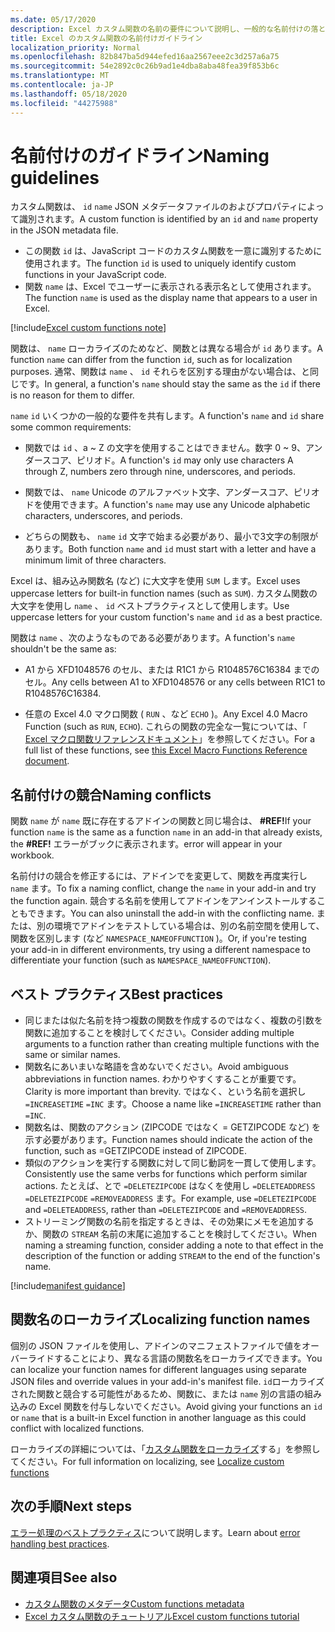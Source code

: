```yaml
---
ms.date: 05/17/2020
description: Excel カスタム関数の名前の要件について説明し、一般的な名前付けの落とし穴を回避します。
title: Excel のカスタム関数の名前付けガイドライン
localization_priority: Normal
ms.openlocfilehash: 82b847ba5d944efed16aa2567eee2c3d257a6a75
ms.sourcegitcommit: 54e2892c0c26b9ad1e4dba8aba48fea39f853b6c
ms.translationtype: MT
ms.contentlocale: ja-JP
ms.lasthandoff: 05/18/2020
ms.locfileid: "44275988"
---
```

# <a name="naming-guidelines"></a><span data-ttu-id="ca065-103">名前付けのガイドライン</span><span class="sxs-lookup"><span data-stu-id="ca065-103">Naming guidelines</span></span>

<span data-ttu-id="ca065-104">カスタム関数は、 `id` `name` JSON メタデータファイルのおよびプロパティによって識別されます。</span><span class="sxs-lookup"><span data-stu-id="ca065-104">A custom function is identified by an `id` and `name` property in the JSON metadata file.</span></span>

- <span data-ttu-id="ca065-105">この関数 `id` は、JavaScript コードのカスタム関数を一意に識別するために使用されます。</span><span class="sxs-lookup"><span data-stu-id="ca065-105">The function `id` is used to uniquely identify custom functions in your JavaScript code.</span></span>
- <span data-ttu-id="ca065-106">関数 `name` は、Excel でユーザーに表示される表示名として使用されます。</span><span class="sxs-lookup"><span data-stu-id="ca065-106">The function `name` is used as the display name that appears to a user in Excel.</span></span>

[!include[Excel custom functions note](../includes/excel-custom-functions-note.md)]

<span data-ttu-id="ca065-107">関数は、 `name` ローカライズのためなど、関数とは異なる場合が `id` あります。</span><span class="sxs-lookup"><span data-stu-id="ca065-107">A function `name` can differ from the function `id`, such as for localization purposes.</span></span> <span data-ttu-id="ca065-108">通常、関数は `name` 、 `id` それらを区別する理由がない場合は、と同じです。</span><span class="sxs-lookup"><span data-stu-id="ca065-108">In general, a function's `name` should stay the same as the `id` if there is no reason for them to differ.</span></span>

<span data-ttu-id="ca065-109">`name` `id` いくつかの一般的な要件を共有します。</span><span class="sxs-lookup"><span data-stu-id="ca065-109">A function's `name` and `id` share some common requirements:</span></span>

- <span data-ttu-id="ca065-110">関数では `id` 、a ~ Z の文字を使用することはできません。数字 0 ~ 9、アンダースコア、ピリオド。</span><span class="sxs-lookup"><span data-stu-id="ca065-110">A function's `id` may only use characters A through Z, numbers zero through nine, underscores, and periods.</span></span>

- <span data-ttu-id="ca065-111">関数では、 `name` Unicode のアルファベット文字、アンダースコア、ピリオドを使用できます。</span><span class="sxs-lookup"><span data-stu-id="ca065-111">A function's `name` may use any Unicode alphabetic characters, underscores, and periods.</span></span>

- <span data-ttu-id="ca065-112">どちらの関数も、 `name` `id` 文字で始まる必要があり、最小で3文字の制限があります。</span><span class="sxs-lookup"><span data-stu-id="ca065-112">Both function `name` and `id` must start with a letter and have a minimum limit of three characters.</span></span>

<span data-ttu-id="ca065-113">Excel は、組み込み関数名 (など) に大文字を使用 `SUM` します。</span><span class="sxs-lookup"><span data-stu-id="ca065-113">Excel uses uppercase letters for built-in function names (such as `SUM`).</span></span> <span data-ttu-id="ca065-114">カスタム関数の大文字を使用し `name` 、 `id` ベストプラクティスとして使用します。</span><span class="sxs-lookup"><span data-stu-id="ca065-114">Use uppercase letters for your custom function's `name` and `id` as a best practice.</span></span>

<span data-ttu-id="ca065-115">関数は `name` 、次のようなものである必要があります。</span><span class="sxs-lookup"><span data-stu-id="ca065-115">A function's `name` shouldn't be the same as:</span></span>

- <span data-ttu-id="ca065-116">A1 から XFD1048576 のセル、または R1C1 から R1048576C16384 までのセル。</span><span class="sxs-lookup"><span data-stu-id="ca065-116">Any cells between A1 to XFD1048576 or any cells between R1C1 to R1048576C16384.</span></span>

- <span data-ttu-id="ca065-117">任意の Excel 4.0 マクロ関数 ( `RUN` 、など `ECHO` )。</span><span class="sxs-lookup"><span data-stu-id="ca065-117">Any Excel 4.0 Macro Function (such as `RUN`, `ECHO`).</span></span>  <span data-ttu-id="ca065-118">これらの関数の完全な一覧については、「 [Excel マクロ関数リファレンスドキュメント](https://d13ot9o61jdzpp.cloudfront.net/files/Excel%204.0%20Macro%20Functions%20Reference.pdf)」を参照してください。</span><span class="sxs-lookup"><span data-stu-id="ca065-118">For a full list of these functions, see [this Excel Macro Functions Reference document](https://d13ot9o61jdzpp.cloudfront.net/files/Excel%204.0%20Macro%20Functions%20Reference.pdf).</span></span>

## <a name="naming-conflicts"></a><span data-ttu-id="ca065-119">名前付けの競合</span><span class="sxs-lookup"><span data-stu-id="ca065-119">Naming conflicts</span></span>

<span data-ttu-id="ca065-120">関数 `name` が `name` 既に存在するアドインの関数と同じ場合は、 **#REF!**</span><span class="sxs-lookup"><span data-stu-id="ca065-120">If your function `name` is the same as a function `name` in an add-in that already exists, the **#REF!**</span></span> <span data-ttu-id="ca065-121">エラーがブックに表示されます。</span><span class="sxs-lookup"><span data-stu-id="ca065-121">error will appear in your workbook.</span></span>

<span data-ttu-id="ca065-122">名前付けの競合を修正するには、アドインでを変更して、関数を再度実行し `name` ます。</span><span class="sxs-lookup"><span data-stu-id="ca065-122">To fix a naming conflict, change the `name` in your add-in and try the function again.</span></span> <span data-ttu-id="ca065-123">競合する名前を使用してアドインをアンインストールすることもできます。</span><span class="sxs-lookup"><span data-stu-id="ca065-123">You can also uninstall the add-in with the conflicting name.</span></span> <span data-ttu-id="ca065-124">または、別の環境でアドインをテストしている場合は、別の名前空間を使用して、関数を区別します (など `NAMESPACE_NAMEOFFUNCTION` )。</span><span class="sxs-lookup"><span data-stu-id="ca065-124">Or, if you're testing your add-in in different environments, try using a different namespace to differentiate your function (such as `NAMESPACE_NAMEOFFUNCTION`).</span></span>

## <a name="best-practices"></a><span data-ttu-id="ca065-125">ベスト プラクティス</span><span class="sxs-lookup"><span data-stu-id="ca065-125">Best practices</span></span>

- <span data-ttu-id="ca065-126">同じまたは似た名前を持つ複数の関数を作成するのではなく、複数の引数を関数に追加することを検討してください。</span><span class="sxs-lookup"><span data-stu-id="ca065-126">Consider adding multiple arguments to a function rather than creating multiple functions with the same or similar names.</span></span>
- <span data-ttu-id="ca065-127">関数名にあいまいな略語を含めないでください。</span><span class="sxs-lookup"><span data-stu-id="ca065-127">Avoid ambiguous abbreviations in function names.</span></span> <span data-ttu-id="ca065-128">わかりやすくすることが重要です。</span><span class="sxs-lookup"><span data-stu-id="ca065-128">Clarity is more important than brevity.</span></span> <span data-ttu-id="ca065-129">ではなく、という名前を選択し `=INCREASETIME` `=INC` ます。</span><span class="sxs-lookup"><span data-stu-id="ca065-129">Choose a name like `=INCREASETIME` rather than `=INC`.</span></span>
- <span data-ttu-id="ca065-130">関数名は、関数のアクション (ZIPCODE ではなく = GETZIPCODE など) を示す必要があります。</span><span class="sxs-lookup"><span data-stu-id="ca065-130">Function names should indicate the action of the function, such as =GETZIPCODE instead of ZIPCODE.</span></span>
- <span data-ttu-id="ca065-131">類似のアクションを実行する関数に対して同じ動詞を一貫して使用します。</span><span class="sxs-lookup"><span data-stu-id="ca065-131">Consistently use the same verbs for functions which perform similar actions.</span></span> <span data-ttu-id="ca065-132">たとえば、とで `=DELETEZIPCODE` はなくを使用し `=DELETEADDRESS` `=DELETEZIPCODE` `=REMOVEADDRESS` ます。</span><span class="sxs-lookup"><span data-stu-id="ca065-132">For example, use `=DELETEZIPCODE` and `=DELETEADDRESS`, rather than `=DELETEZIPCODE` and `=REMOVEADDRESS`.</span></span>
- <span data-ttu-id="ca065-133">ストリーミング関数の名前を指定するときは、その効果にメモを追加するか、関数の `STREAM` 名前の末尾に追加することを検討してください。</span><span class="sxs-lookup"><span data-stu-id="ca065-133">When naming a streaming function, consider adding a note to that effect in the description of the function or adding `STREAM` to the end of the function's name.</span></span>

[!include[manifest guidance](../includes/manifest-guidance.md)]

## <a name="localizing-function-names"></a><span data-ttu-id="ca065-134">関数名のローカライズ</span><span class="sxs-lookup"><span data-stu-id="ca065-134">Localizing function names</span></span>

<span data-ttu-id="ca065-135">個別の JSON ファイルを使用し、アドインのマニフェストファイルで値をオーバーライドすることにより、異なる言語の関数名をローカライズできます。</span><span class="sxs-lookup"><span data-stu-id="ca065-135">You can localize your function names for different languages using separate JSON files and override values in your add-in's manifest file.</span></span> <span data-ttu-id="ca065-136">`id`ローカライズされた関数と競合する可能性があるため、関数に、または `name` 別の言語の組み込みの Excel 関数を付与しないでください。</span><span class="sxs-lookup"><span data-stu-id="ca065-136">Avoid giving your functions an `id` or `name` that is a built-in Excel function in another language as this could conflict with localized functions.</span></span>

<span data-ttu-id="ca065-137">ローカライズの詳細については、「[カスタム関数をローカライズ](custom-functions-localize.md)する」を参照してください。</span><span class="sxs-lookup"><span data-stu-id="ca065-137">For full information on localizing, see [Localize custom functions](custom-functions-localize.md)</span></span>

## <a name="next-steps"></a><span data-ttu-id="ca065-138">次の手順</span><span class="sxs-lookup"><span data-stu-id="ca065-138">Next steps</span></span>
<span data-ttu-id="ca065-139">[エラー処理のベストプラクティス](custom-functions-errors.md)について説明します。</span><span class="sxs-lookup"><span data-stu-id="ca065-139">Learn about [error handling best practices](custom-functions-errors.md).</span></span>

## <a name="see-also"></a><span data-ttu-id="ca065-140">関連項目</span><span class="sxs-lookup"><span data-stu-id="ca065-140">See also</span></span>

* [<span data-ttu-id="ca065-141">カスタム関数のメタデータ</span><span class="sxs-lookup"><span data-stu-id="ca065-141">Custom functions metadata</span></span>](custom-functions-json.md)
* [<span data-ttu-id="ca065-142">Excel カスタム関数のチュートリアル</span><span class="sxs-lookup"><span data-stu-id="ca065-142">Excel custom functions tutorial</span></span>](../tutorials/excel-tutorial-create-custom-functions.md)
